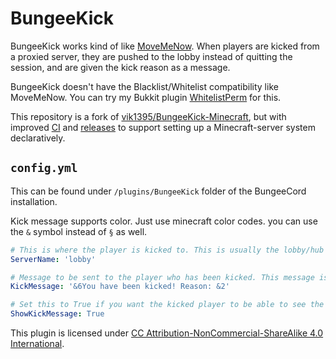 # BungeeKick

BungeeKick works kind of like [MoveMeNow](http://www.spigotmc.org/resources/movemenow.17/).
When players are kicked from a proxied server, they are pushed to the lobby instead of quitting the session,
and are given the kick reason as a message.

BungeeKick doesn't have the Blacklist/Whitelist compatibility like MoveMeNow.
You can try my Bukkit plugin [WhitelistPerm](http://www.spigotmc.org/resources/whitelistperm.1309/) for this.

This repository is a fork of [vik1395/BungeeKick-Minecraft](https://github.com/vik1395/BungeeKick-Minecraft), but with improved [CI](./.github) and [releases](https://github.com/vik1395/BungeeKick-Minecraft/releases) to support setting up a Minecraft-server system declaratively.

## `config.yml`

This can be found under `/plugins/BungeeKick` folder of the BungeeCord installation.

Kick message supports color.
Just use minecraft color codes.
you can use the `&` symbol instead of `§` as well.

```YAML
# This is where the player is kicked to. This is usually the lobby/hub server
ServerName: 'lobby'

# Message to be sent to the player who has been kicked. This message is followed by the kick reason
KickMessage: '&6You have been kicked! Reason: &2'

# Set this to True if you want the kicked player to be able to see the kick reason.
ShowKickMessage: True
```

This plugin is licensed under [CC Attribution-NonCommercial-ShareAlike 4.0 International](http://creativecommons.org/licenses/by-nc-sa/4.0/deed.en_US). 
